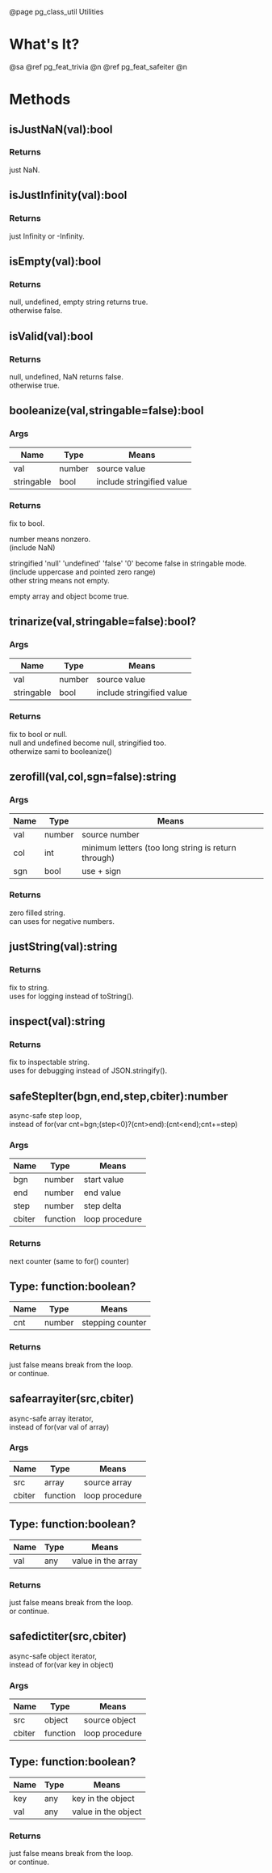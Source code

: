 ﻿@page pg_class_util Utilities

# What's It?

@sa @ref pg_feat_trivia @n
	@ref pg_feat_safeiter @n

# Methods

## isJustNaN(val):bool

### Returns

just NaN.  


## isJustInfinity(val):bool

### Returns

just Infinity or -Infinity.  


## isEmpty(val):bool

### Returns

null, undefined, empty string returns true.  
otherwise false.  


## isValid(val):bool

### Returns

null, undefined, NaN returns false.  
otherwise true.  


## booleanize(val,stringable=false):bool

### Args

Name | Type | Means
-----|------|------
val | number | source value
stringable | bool | include stringified value

### Returns

fix to bool.  

number means nonzero.  
(include NaN)     

stringified 'null' 'undefined' 'false' '0' become false in stringable mode.  
(include uppercase and pointed zero range)  
other string means not empty.  

empty array and object bcome true.  

## trinarize(val,stringable=false):bool?

### Args

Name | Type | Means
-----|------|------
val | number | source value
stringable | bool | include stringified value

### Returns

fix to bool or null.  
null and undefined become null, stringified too.  
otherwize sami to booleanize()


## zerofill(val,col,sgn=false):string

### Args

Name | Type | Means
-----|------|------
val | number | source number
col | int | minimum letters (too long string is return through)
sgn | bool | use + sign

### Returns

zero filled string.  
can uses for negative numbers.  


## justString(val):string

### Returns

fix to string.  
uses for logging instead of toString().  


## inspect(val):string

### Returns

fix to inspectable string.  
uses for debugging instead of JSON.stringify().  


## safeStepIter(bgn,end,step,cbiter):number

async-safe step loop,  
instead of for(var cnt=bgn;(step<0)?(cnt>end):(cnt<end);cnt+=step)  

### Args

Name | Type | Means
-----|------|------
bgn | number | start value
end | number | end value
step | number | step delta
cbiter | function<StepIter> | loop procedure

### Returns

next counter (same to for() counter)

## Type: function<StepIter>:boolean?

Name | Type | Means
-----|------|------
cnt | number | stepping counter

### Returns

just false means break from the loop.  
or continue.  

## safearrayiter(src,cbiter)

async-safe array iterator,  
instead of for(var val of array)  

### Args

Name | Type | Means
-----|------|------
src | array | source array
cbiter | function<ArrayIter> | loop procedure

## Type: function<ArrayIter>:boolean?

Name | Type | Means
-----|------|------
val | any | value in the array

### Returns

just false means break from the loop.  
or continue.  


## safedictiter(src,cbiter)

async-safe object iterator,  
instead of for(var key in object)  

### Args

Name | Type | Means
-----|------|------
src | object | source object
cbiter | function<DictIter> | loop procedure

## Type: function<DictIter>:boolean?

Name | Type | Means
-----|------|------
key | any | key in the object
val | any | value in the object

### Returns

just false means break from the loop.  
or continue.  
